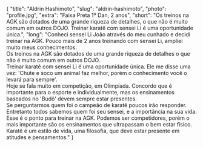 {
    "title": "Aldrin Hashimoto",
    "slug": "aldrin-hashimoto",
    "photo": "profile.jpg",
    "extra": "Faixa Preta 1º Dan, 2 anos",
    "short": "Os treinos na AGK são dotados de uma grande riqueza de detalhes, o que não é muito comum em outros DOJO. Treinar karatê com sensei Li é uma oportunidade única.",
    "long": "Conheci sensei Li João através do meu cunhado e decidi treinar na AGK. Pouco mais de 2 anos treinando com sensei Li, ampliei muito meus conhecimentos.</br>Os treinos na AGK são dotados de uma grande riqueza de detalhes o que não é muito comum em outros DOJO.</br> Treinar karatê com sensei Li é uma oportunidade única. Ele me disse uma vez: 'Chute e soco um animal faz melhor, porém o conhecimento você o levará para sempre'.<br>Hoje se fala muito em competição, em Olimpíada. Concordo que é importante para o esporte e individualmente, mas os ensinamentos baseados no 'Budô' devem sempre estar presentes.</br> Se perguntarmos quem foi o campeão de karatê poucos irão responder.</br>Entretanto todos sabemos quem foi seu sensei, e a importância na sua vida. Esse é o ponto para treinar na AGK. Podemos ser competidores, porém o mais importante são os ensinamentos que ultrapassam o bem estar físico. Karatê é um estilo de vida, uma filosofia, que deve estar presente em atitudes e pensamentos."
}
